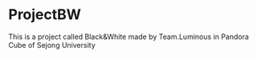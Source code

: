 # ProjectBW
This is a project called Black&amp;White made by Team.Luminous in Pandora Cube of Sejong University
